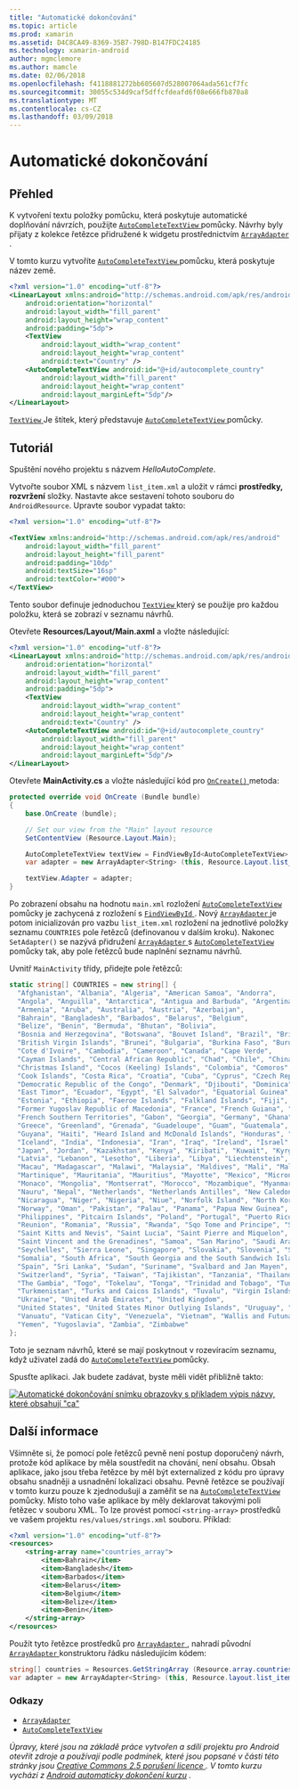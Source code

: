 ```yaml
---
title: "Automatické dokončování"
ms.topic: article
ms.prod: xamarin
ms.assetid: D4C8CA49-8369-35B7-798D-B147FDC24185
ms.technology: xamarin-android
author: mgmclemore
ms.author: mamcle
ms.date: 02/06/2018
ms.openlocfilehash: f4118881272bb605607d528007064ada561cf7fc
ms.sourcegitcommit: 30055c534d9caf5dffcfdeafd6f08e666fb870a8
ms.translationtype: MT
ms.contentlocale: cs-CZ
ms.lasthandoff: 03/09/2018
---
```

# <a name="auto-complete"></a>Automatické dokončování


## <a name="overview"></a>Přehled

K vytvoření textu položky pomůcku, která poskytuje automatické doplňování návrzích, použijte [ `AutoCompleteTextView` ](https://developer.xamarin.com/api/type/Android.Widget.AutoCompleteTextView/) pomůcky. Návrhy byly přijaty z kolekce řetězce přidružené k widgetu prostřednictvím [ `ArrayAdapter` ](https://developer.xamarin.com/api/type/Android.Widget.ArrayAdapter/).

V tomto kurzu vytvoříte [ `AutoCompleteTextView` ](https://developer.xamarin.com/api/type/Android.Widget.AutoCompleteTextView/) pomůcku, která poskytuje název země.

```xml
<?xml version="1.0" encoding="utf-8"?>
<LinearLayout xmlns:android="http://schemas.android.com/apk/res/android"
    android:orientation="horizontal"
    android:layout_width="fill_parent"
    android:layout_height="wrap_content"
    android:padding="5dp">
    <TextView
        android:layout_width="wrap_content"
        android:layout_height="wrap_content"
        android:text="Country" />
    <AutoCompleteTextView android:id="@+id/autocomplete_country"
        android:layout_width="fill_parent"
        android:layout_height="wrap_content"
        android:layout_marginLeft="5dp"/>
</LinearLayout>
```

[ `TextView` ](https://developer.xamarin.com/api/type/Android.Widget.TextView/) Je štítek, který představuje [ `AutoCompleteTextView` ](https://developer.xamarin.com/api/type/Android.Widget.AutoCompleteTextView/) pomůcky.


## <a name="tutorial"></a>Tutoriál

Spuštění nového projektu s názvem *HelloAutoComplete*.

Vytvořte soubor XML s názvem `list_item.xml` a uložit v rámci **prostředky, rozvržení** složky. Nastavte akce sestavení tohoto souboru do `AndroidResource`. Upravte soubor vypadat takto:

```xml
<?xml version="1.0" encoding="utf-8"?>

<TextView xmlns:android="http://schemas.android.com/apk/res/android"
    android:layout_width="fill_parent"
    android:layout_height="fill_parent"
    android:padding="10dp"
    android:textSize="16sp"
    android:textColor="#000">
</TextView>
```

Tento soubor definuje jednoduchou [ `TextView` ](https://developer.xamarin.com/api/type/Android.Widget.TextView/) který se použije pro každou položku, která se zobrazí v seznamu návrhů.

Otevřete **Resources/Layout/Main.axml** a vložte následující:

```xml
<?xml version="1.0" encoding="utf-8"?>
<LinearLayout xmlns:android="http://schemas.android.com/apk/res/android"
    android:orientation="horizontal"
    android:layout_width="fill_parent"
    android:layout_height="wrap_content"
    android:padding="5dp">
    <TextView
        android:layout_width="wrap_content"
        android:layout_height="wrap_content"
        android:text="Country" />
    <AutoCompleteTextView android:id="@+id/autocomplete_country"
        android:layout_width="fill_parent"
        android:layout_height="wrap_content"
        android:layout_marginLeft="5dp"/>
</LinearLayout>
```

Otevřete **MainActivity.cs** a vložte následující kód pro [ `OnCreate()` ](https://developer.xamarin.com/api/member/Android.App.Activity.OnCreate/(Android.OS.Bundle)) metoda:

```csharp
protected override void OnCreate (Bundle bundle)
{
    base.OnCreate (bundle);

    // Set our view from the "Main" layout resource
    SetContentView (Resource.Layout.Main);

    AutoCompleteTextView textView = FindViewById<AutoCompleteTextView> (Resource.Id.autocomplete_country);
    var adapter = new ArrayAdapter<String> (this, Resource.Layout.list_item, COUNTRIES);

    textView.Adapter = adapter;
}
```

Po zobrazení obsahu na hodnotu `main.xml` rozložení [ `AutoCompleteTextView` ](https://developer.xamarin.com/api/type/Android.Widget.AutoCompleteTextView/) pomůcky je zachycená z rozložení s [ `FindViewById` ](https://developer.xamarin.com/api/member/Android.App.Activity.FindViewById/). Nový [ `ArrayAdapter` ](https://developer.xamarin.com/api/type/Android.Widget.ArrayAdapter/) je potom inicializován pro vazbu `list_item.xml` rozložení na jednotlivé položky seznamu `COUNTRIES` pole řetězců (definovanou v dalším kroku). Nakonec `SetAdapter()` se nazývá přidružení [ `ArrayAdapter` ](https://developer.xamarin.com/api/type/Android.Widget.ArrayAdapter/) s [ `AutoCompleteTextView` ](https://developer.xamarin.com/api/type/Android.Widget.AutoCompleteTextView/) pomůcky tak, aby pole řetězců bude naplnění seznamu návrhů.

Uvnitř `MainActivity` třídy, přidejte pole řetězců:

```csharp
static string[] COUNTRIES = new string[] {
  "Afghanistan", "Albania", "Algeria", "American Samoa", "Andorra",
  "Angola", "Anguilla", "Antarctica", "Antigua and Barbuda", "Argentina",
  "Armenia", "Aruba", "Australia", "Austria", "Azerbaijan",
  "Bahrain", "Bangladesh", "Barbados", "Belarus", "Belgium",
  "Belize", "Benin", "Bermuda", "Bhutan", "Bolivia",
  "Bosnia and Herzegovina", "Botswana", "Bouvet Island", "Brazil", "British Indian Ocean Territory",
  "British Virgin Islands", "Brunei", "Bulgaria", "Burkina Faso", "Burundi",
  "Cote d'Ivoire", "Cambodia", "Cameroon", "Canada", "Cape Verde",
  "Cayman Islands", "Central African Republic", "Chad", "Chile", "China",
  "Christmas Island", "Cocos (Keeling) Islands", "Colombia", "Comoros", "Congo",
  "Cook Islands", "Costa Rica", "Croatia", "Cuba", "Cyprus", "Czech Republic",
  "Democratic Republic of the Congo", "Denmark", "Djibouti", "Dominica", "Dominican Republic",
  "East Timor", "Ecuador", "Egypt", "El Salvador", "Equatorial Guinea", "Eritrea",
  "Estonia", "Ethiopia", "Faeroe Islands", "Falkland Islands", "Fiji", "Finland",
  "Former Yugoslav Republic of Macedonia", "France", "French Guiana", "French Polynesia",
  "French Southern Territories", "Gabon", "Georgia", "Germany", "Ghana", "Gibraltar",
  "Greece", "Greenland", "Grenada", "Guadeloupe", "Guam", "Guatemala", "Guinea", "Guinea-Bissau",
  "Guyana", "Haiti", "Heard Island and McDonald Islands", "Honduras", "Hong Kong", "Hungary",
  "Iceland", "India", "Indonesia", "Iran", "Iraq", "Ireland", "Israel", "Italy", "Jamaica",
  "Japan", "Jordan", "Kazakhstan", "Kenya", "Kiribati", "Kuwait", "Kyrgyzstan", "Laos",
  "Latvia", "Lebanon", "Lesotho", "Liberia", "Libya", "Liechtenstein", "Lithuania", "Luxembourg",
  "Macau", "Madagascar", "Malawi", "Malaysia", "Maldives", "Mali", "Malta", "Marshall Islands",
  "Martinique", "Mauritania", "Mauritius", "Mayotte", "Mexico", "Micronesia", "Moldova",
  "Monaco", "Mongolia", "Montserrat", "Morocco", "Mozambique", "Myanmar", "Namibia",
  "Nauru", "Nepal", "Netherlands", "Netherlands Antilles", "New Caledonia", "New Zealand",
  "Nicaragua", "Niger", "Nigeria", "Niue", "Norfolk Island", "North Korea", "Northern Marianas",
  "Norway", "Oman", "Pakistan", "Palau", "Panama", "Papua New Guinea", "Paraguay", "Peru",
  "Philippines", "Pitcairn Islands", "Poland", "Portugal", "Puerto Rico", "Qatar",
  "Reunion", "Romania", "Russia", "Rwanda", "Sqo Tome and Principe", "Saint Helena",
  "Saint Kitts and Nevis", "Saint Lucia", "Saint Pierre and Miquelon",
  "Saint Vincent and the Grenadines", "Samoa", "San Marino", "Saudi Arabia", "Senegal",
  "Seychelles", "Sierra Leone", "Singapore", "Slovakia", "Slovenia", "Solomon Islands",
  "Somalia", "South Africa", "South Georgia and the South Sandwich Islands", "South Korea",
  "Spain", "Sri Lanka", "Sudan", "Suriname", "Svalbard and Jan Mayen", "Swaziland", "Sweden",
  "Switzerland", "Syria", "Taiwan", "Tajikistan", "Tanzania", "Thailand", "The Bahamas",
  "The Gambia", "Togo", "Tokelau", "Tonga", "Trinidad and Tobago", "Tunisia", "Turkey",
  "Turkmenistan", "Turks and Caicos Islands", "Tuvalu", "Virgin Islands", "Uganda",
  "Ukraine", "United Arab Emirates", "United Kingdom",
  "United States", "United States Minor Outlying Islands", "Uruguay", "Uzbekistan",
  "Vanuatu", "Vatican City", "Venezuela", "Vietnam", "Wallis and Futuna", "Western Sahara",
  "Yemen", "Yugoslavia", "Zambia", "Zimbabwe"
};
```

Toto je seznam návrhů, které se mají poskytnout v rozevíracím seznamu, když uživatel zadá do [ `AutoCompleteTextView` ](https://developer.xamarin.com/api/type/Android.Widget.AutoCompleteTextView/) pomůcky.

Spusťte aplikaci. Jak budete zadávat, byste měli vidět přibližně takto:

[![Automatické dokončování snímku obrazovky s příkladem výpis názvy, které obsahují "ca"](auto-complete-images/helloautocomplete.png)](auto-complete-images/helloautocomplete.png#lightbox)



## <a name="more-information"></a>Další informace

Všimněte si, že pomocí pole řetězců pevně není postup doporučený návrh, protože kód aplikace by měla soustředit na chování, není obsahu. Obsah aplikace, jako jsou třeba řetězce by měl být externalized z kódu pro úpravy obsahu snadněji a usnadnění lokalizaci obsahu. Pevně řetězce se používají v tomto kurzu pouze k zjednodušují a zaměřit se na [ `AutoCompleteTextView` ](https://developer.xamarin.com/api/type/Android.Widget.AutoCompleteTextView/) pomůcky. Místo toho vaše aplikace by měly deklarovat takovými poli řetězec v souboru XML. To lze provést pomocí `<string-array>` prostředků ve vašem projektu `res/values/strings.xml` souboru. Příklad:

```xml
<?xml version="1.0" encoding="utf-8"?>
<resources>
    <string-array name="countries_array">
        <item>Bahrain</item>
        <item>Bangladesh</item>
        <item>Barbados</item>
        <item>Belarus</item>
        <item>Belgium</item>
        <item>Belize</item>
        <item>Benin</item>
    </string-array>
</resources>
```

Použít tyto řetězce prostředků pro [ `ArrayAdapter` ](https://developer.xamarin.com/api/type/Android.Widget.ArrayAdapter/), nahradí původní [ `ArrayAdapter` ](https://developer.xamarin.com/api/type/Android.Widget.ArrayAdapter/) konstruktoru řádku následujícím kódem:

```csharp
string[] countries = Resources.GetStringArray (Resource.array.countries_array);
var adapter = new ArrayAdapter<String> (this, Resource.layout.list_item, countries);
```


### <a name="references"></a>Odkazy

-   [`ArrayAdapter`](https://developer.xamarin.com/api/type/Android.Widget.ArrayAdapter/)
-   [`AutoCompleteTextView`](https://developer.xamarin.com/api/type/Android.Widget.AutoCompleteTextView/)

*Úpravy, které jsou na základě práce vytvořen a sdílí projektu pro Android otevřít zdroje a používají podle podmínek, které jsou popsané v části této stránky jsou* 
 [ *Creative Commons 2.5 porušení licence* ](http://creativecommons.org/licenses/by/2.5/) *. V tomto kurzu vychází z* 
 [ *Android automaticky dokončení kurzu*](http://developer.android.com/resources/tutorials/views/hello-autocomplete.html)
*.*
